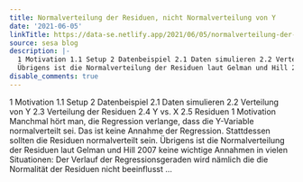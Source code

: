 ```yaml
---
title: Normalverteilung der Residuen, nicht Normalverteilung von Y
date: '2021-06-05'
linkTitle: https://data-se.netlify.app/2021/06/05/normalverteilung-der-residuen-nicht-normalverteilung-von-y/
source: sesa blog
description: |-
  1 Motivation 1.1 Setup 2 Datenbeispiel 2.1 Daten simulieren 2.2 Verteilung von Y 2.3 Verteilung der Residuen 2.4 Y vs. X 2.5 Residuen 1 Motivation Manchmal hört man, die Regression verlange, dass die Y-Variable normalverteilt sei. Das ist keine Annahme der Regression. Stattdessen sollten die Residuen normalverteilt sein.
  Übrigens ist die Normalverteilung der Residuen laut Gelman und Hill 2007 keine wichtige Annahmen in vielen Situationen: Der Verlauf der Regressionsgeraden wird nämlich die die Normalität der Residuen nicht beeinflusst ...
disable_comments: true
---
```

1 Motivation 1.1 Setup 2 Datenbeispiel 2.1 Daten simulieren 2.2 Verteilung von Y 2.3 Verteilung der Residuen 2.4 Y vs. X 2.5 Residuen 1 Motivation Manchmal hört man, die Regression verlange, dass die Y-Variable normalverteilt sei. Das ist keine Annahme der Regression. Stattdessen sollten die Residuen normalverteilt sein.
Übrigens ist die Normalverteilung der Residuen laut Gelman und Hill 2007 keine wichtige Annahmen in vielen Situationen: Der Verlauf der Regressionsgeraden wird nämlich die die Normalität der Residuen nicht beeinflusst ...